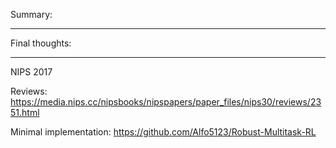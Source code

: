 Summary:



----------------

Final thoughts:


---------


NIPS 2017

Reviews: https://media.nips.cc/nipsbooks/nipspapers/paper_files/nips30/reviews/2351.html

Minimal implementation: https://github.com/Alfo5123/Robust-Multitask-RL
